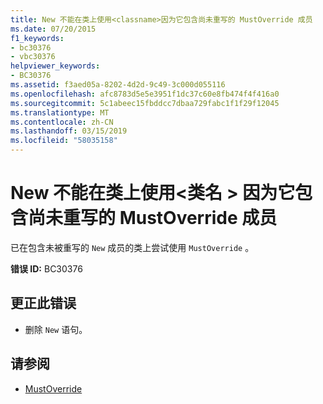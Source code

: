 ```yaml
---
title: New 不能在类上使用<classname>因为它包含尚未重写的 MustOverride 成员
ms.date: 07/20/2015
f1_keywords:
- bc30376
- vbc30376
helpviewer_keywords:
- BC30376
ms.assetid: f3aed05a-8202-4d2d-9c49-3c000d055116
ms.openlocfilehash: afc8783d5e5e3951f1dc37c60e8fb474f4f416a0
ms.sourcegitcommit: 5c1abeec15fbddcc7dbaa729fabc1f1f29f12045
ms.translationtype: MT
ms.contentlocale: zh-CN
ms.lasthandoff: 03/15/2019
ms.locfileid: "58035158"
---
```

# <a name="new-cannot-be-used-on-class-classname-because-it-contains-a-mustoverride-member-that-has-not-been-overridden"></a>New 不能在类上使用\<类名 > 因为它包含尚未重写的 MustOverride 成员
已在包含未被重写的 `New` 成员的类上尝试使用 `MustOverride` 。  
  
 **错误 ID:** BC30376  
  
## <a name="to-correct-this-error"></a>更正此错误  
  
-   删除 `New` 语句。  
  
## <a name="see-also"></a>请参阅

- [MustOverride](../../visual-basic/language-reference/modifiers/mustoverride.md)
